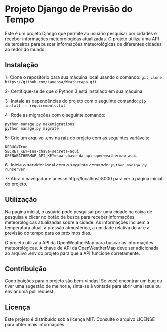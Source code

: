 # Projeto Django de Previsão do Tempo
Este é um projeto Django que permite ao usuário pesquisar por cidades e receber informações meteorológicas atualizadas. O projeto utiliza uma API de terceiros para buscar informações meteorológicas de diferentes cidades ao redor do mundo.

## Instalação

1- Clone o repositório para sua máquina local usando o comando:
``` git clone https://github.com/kauepsa/Weatherapp.git ```

2- Certifique-se de que o Python 3 está instalado em sua máquina.

3- Instale as dependências do projeto com o seguinte comando:
``` pip install -r requirements.txt ```

4- Rode as migrações com o seguinte comando:
```
python manage.py makemigrations
python manage.py migrate
```

5- Crie um arquivo .env na raiz do projeto com as seguintes variáveis:
```
DEBUG=True
SECRET_KEY=sua-chave-secreta-aqui
OPENWEATHERMAP_API_KEY=sua-chave-da-api-openweathermap-aqui 
```

6- Inicie o servidor local com o seguinte comando:
``` python manage.py runserver ```

7- Abra o navegador e acesse http://localhost:8000 para ver a página inicial do projeto.

## Utilização
Na página inicial, o usuário pode pesquisar por uma cidade na caixa de pesquisa e clicar no botão de busca para receber informações meteorológicas atualizadas sobre a cidade. As informações incluem a temperatura atual, a pressão atmosférica, a umidade relativa do ar e a previsão do tempo para os próximos dias.

O projeto utiliza a API da OpenWeatherMap para buscar as informações meteorológicas. A chave de API da OpenWeatherMap deve ser adicionada ao arquivo .env do projeto para que a API funcione corretamente.

## Contribuição
Contribuições para o projeto são bem-vindas! Se você encontrar um bug ou tiver uma sugestão de melhoria, sinta-se à vontade para abrir uma issue ou enviar uma pull request.

## Licença
Este projeto é distribuído sob a licença MIT. Consulte o arquivo LICENSE para obter mais informações.
